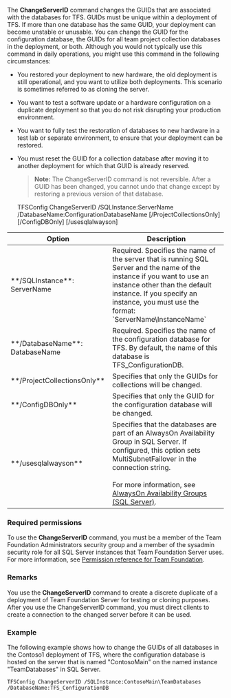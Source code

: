 The **ChangeServerID** command changes the GUIDs that are associated with the databases for TFS.
GUIDs must be unique within a deployment of TFS. If more than one database has the same GUID, your deployment can become unstable or unusable.
You can change the GUID for the configuration database, the GUIDs for all team project collection databases in the deployment, or both.
Although you would not typically use this command in daily operations, you might use this command in the following circumstances:

-   You restored your deployment to new hardware, the old deployment is still operational, and you want to utilize both deployments. This scenario is sometimes referred to as cloning the server.

-   You want to test a software update or a hardware configuration on a duplicate deployment so that you do not risk disrupting your production environment.

-   You want to fully test the restoration of databases to new hardware in a test lab or separate environment, to ensure that your deployment can be restored.

-   You must reset the GUID for a collection database after moving it to another deployment for which that GUID is already reserved.

    >**Note:**
	>The ChangeServerID command is not reversible. After a GUID has been changed, you cannot undo that change except by restoring a previous version of that database.
	
	TFSConfig ChangeServerID /SQLInstance:ServerName /DatabaseName:ConfigurationDatabaseName
		[/ProjectCollectionsOnly] [/ConfigDBOnly] [/usesqlalwayson]

<table>
	<thead>
		<tr>
			<th>Option</th>
			<th>Description</th>
		</tr>
	</thead>
	<tbody>
		<tr>
			<td>**/SQLInstance**: ServerName</td>
			<td>Required. Specifies the name of the server that is running SQL Server and the name of the instance if you want to use an instance other than the default instance. If you specify an instance, you must use the format: `ServerName\InstanceName`</td>
		</tr>
		<tr>
			<td>**/DatabaseName**: DatabaseName</td>
			<td>Required. Specifies the name of the configuration database for TFS. By default, the name of this database is TFS_ConfigurationDB.</td>
		</tr>
		<tr>
			<td>**/ProjectCollectionsOnly**</td>
			<td>Specifies that only the GUIDs for collections will be changed.</td>
		</tr>
		<tr>
			<td>**/ConfigDBOnly**</td>
			<td>Specifies that only the GUID for the configuration database will be changed.</td>
		</tr>
		<tr>
			<td>**/usesqlalwayson**</td>
			<td>Specifies that the databases are part of an AlwaysOn Availability Group in SQL Server. If configured, this option sets MultiSubnetFailover in the connection string.<br /><br />For more information, see <a href="http://msdn.microsoft.com/library/hh510230.aspx">AlwaysOn Availability Groups (SQL Server)</a>.</td>
		</tr>
	</tbody>
</table>

### Required permissions

To use the **ChangeServerID** command, you must be a member of the Team Foundation Administrators security group and a member of the sysadmin security role for all SQL Server instances that Team Foundation Server uses. For more information, see [Permission reference for Team Foundation](/vsts/security/permissions.md).

### Remarks

You use the **ChangeServerID** command to create a discrete duplicate of a deployment of Team Foundation Server for testing or cloning purposes. After you use the ChangeServerID command, you must direct clients to create a connection to the changed server before it can be used.

### Example

The following example shows how to change the GUIDs of all databases in the Contoso1 deployment of TFS, where the configuration database is hosted on the server that is named "ContosoMain" on the named instance "TeamDatabases" in SQL Server.

    TFSConfig ChangeServerID /SQLInstance:ContosoMain\TeamDatabases /DatabaseName:TFS_ConfigurationDB
